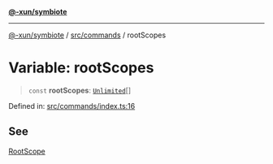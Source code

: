 [**@-xun/symbiote**](../../../README.md)

***

[@-xun/symbiote](../../../README.md) / [src/commands](../README.md) / rootScopes

# Variable: rootScopes

> `const` **rootScopes**: [`Unlimited`](../../configure/enumerations/UnlimitedGlobalScope.md#unlimited)[]

Defined in: [src/commands/index.ts:16](https://github.com/Xunnamius/symbiote/blob/9de5a7b290875af95f8ef5a319559df825226df8/src/commands/index.ts#L16)

## See

[RootScope](../../configure/enumerations/UnlimitedGlobalScope.md)
